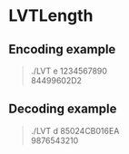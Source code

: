 # LVTLength

## Encoding example

>./LVT e 1234567890  
>84499602D2

## Decoding example
>./LVT d 85024CB016EA  
>9876543210
